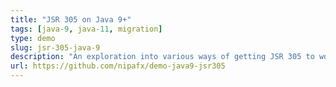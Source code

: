 ```yaml
---
title: "JSR 305 on Java 9+"
tags: [java-9, java-11, migration]
type: demo
slug: jsr-305-java-9
description: "An exploration into various ways of getting JSR 305 to work on Java 9"
url: https://github.com/nipafx/demo-java9-jsr305
---
```

